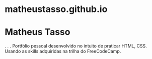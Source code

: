 # matheustasso.github.io
<h1>Matheus Tasso</h1>
.
.
.
Portfólio pessoal desenvolvido no intuito de praticar HTML, CSS.
Usando as skills adquiridas na trilha do FreeCodeCamp.
